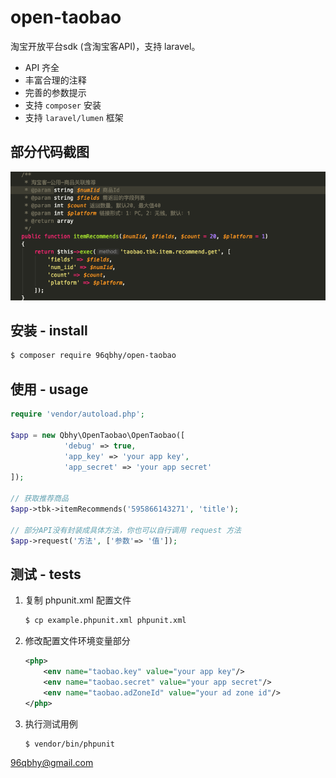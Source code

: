 # open-taobao 
淘宝开放平台sdk (含淘宝客API)，支持 laravel。

* API 齐全
* 丰富合理的注释
* 完善的参数提示
* 支持 `composer` 安装
* 支持 `laravel/lumen` 框架

## 部分代码截图
![代码截图](code.png)

## 安装 - install
```bash
$ composer require 96qbhy/open-taobao
```

## 使用 - usage
```php
require 'vendor/autoload.php';

$app = new Qbhy\OpenTaobao\OpenTaobao([  
            'debug' => true,
            'app_key' => 'your app key',
            'app_secret' => 'your app secret'
]);

// 获取推荐商品
$app->tbk->itemRecommends('595866143271', 'title');

// 部分API没有封装成具体方法，你也可以自行调用 request 方法
$app->request('方法', ['参数'=> '值']);
```

## 测试 - tests
1. 复制 phpunit.xml 配置文件
    ```bash
    $ cp example.phpunit.xml phpunit.xml
    ```
2. 修改配置文件环境变量部分
    ```xml
    <php>
        <env name="taobao.key" value="your app key"/>
        <env name="taobao.secret" value="your app secret"/>
        <env name="taobao.adZoneId" value="your ad zone id"/>
    </php>
    ```
3. 执行测试用例
    ```bash
    $ vendor/bin/phpunit
    ```
   
96qbhy@gmail.com